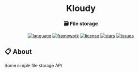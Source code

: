 <div id="header" align="center">
    <h1>Kloudy</h1>
    <h3>🗃️ File storage</h3>
</div>

<div id="badges" align="center">

[![language](https://img.shields.io/badge/Java%2017-e6892e.svg?logo=openjdk&logoColor=white)](https://github.com/justedlev/kloudy)
[![framework](https://img.shields.io/badge/Spring%20Boot%203-6DB33F.svg?logo=springboot&logoColor=white)](https://docs.spring.io/spring-boot/index.html)
[![license](https://img.shields.io/github/license/justedlev/kloudy)](https://www.apache.org/licenses/LICENSE-2.0.txt)
[![stars](https://img.shields.io/github/stars/justedlev/kloudy)](https://github.com/justedlev/kloudy/star)
[![issues](https://img.shields.io/github/issues/justedlev/kloudy)](https://github.com/justedlev/kloudy/issues)

</div>

## 📋 About

Some simple file storage API
